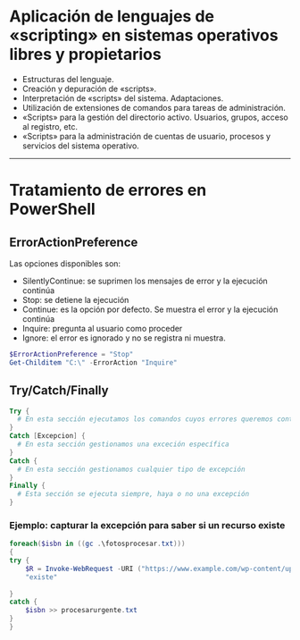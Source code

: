 # Aplicación de lenguajes de «scripting» en sistemas operativos libres y propietarios
- Estructuras del lenguaje.
- Creación y depuración de «scripts».
- Interpretación de «scripts» del sistema. Adaptaciones.
- Utilización de extensiones de comandos para tareas de administración.
- «Scripts» para la gestión del directorio activo. Usuarios, grupos, acceso al registro, etc.
- «Scripts» para la administración de cuentas de usuario, procesos y servicios del sistema operativo. 

--------------------------

# Tratamiento de errores en PowerShell
## ErrorActionPreference

Las opciones disponibles son:
- SilentlyContinue: se suprimen los mensajes de error y la ejecución continúa
- Stop: se detiene la ejecución
- Continue: es la opción por defecto. Se muestra el error y la ejecución continúa
- Inquire: pregunta al usuario como proceder
- Ignore: el error es ignorado y no se registra ni muestra. 

```PowerShell
$ErrorActionPreference = "Stop"
Get-Childitem "C:\" -ErrorAction "Inquire"
```

## Try/Catch/Finally
```PowerShell
Try {
  # En esta sección ejecutamos los comandos cuyos errores queremos controlar
}
Catch [Excepcion] {
  # En esta sección gestionamos una exceción específica
}
Catch {
  # En esta sección gestionamos cualquier tipo de excepción
}
Finally {
  # Esta sección se ejecuta siempre, haya o no una excepción
}
```
### Ejemplo: capturar la excepción para saber si un recurso existe
```PowerShell
foreach($isbn in ((gc .\fotosprocesar.txt)))
{
try {
    $R = Invoke-WebRequest -URI ("https://www.example.com/wp-content/uploads/"+$imagen+".jpg")
    "existe"
    
}
catch {
    $isbn >> procesarurgente.txt
}
}
```

